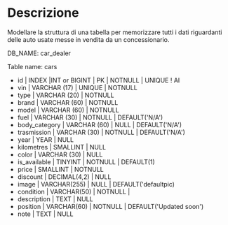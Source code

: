 # Descrizione 
Modellare la struttura di una tabella per memorizzare tutti i dati riguardanti delle auto usate messe in vendita da un concessionario.

DB_NAME: car_dealer

Table name: cars

- id | INDEX |INT or BIGINT | PK | NOTNULL | UNIQUE ! AI
- vin | VARCHAR (17) | UNIQUE | NOTNULL
- type | VARCHAR (20) | NOTNULL
- brand | VARCHAR (60) | NOTNULL
- model | VARCHAR (60) | NOTNULL
- fuel | VARCHAR (30) | NOTNULL | DEFAULT('N/A')
- body_category | VARCHAR (60) | NULL | DEFAULT('N/A')
- trasmission | VARCHAR (30) | NOTNULL | DEFAULT('N/A')
- year | YEAR | NULL 
- kilometres | SMALLINT | NULL 
- color | VARCHAR (30) | NULL
- is_available | TINYINT | NOTNULL | DEFAULT(1)
- price | SMALLINT | NOTNULL
- discount | DECIMAL(4,2) | NULL
- image | VARCHAR(255) | NULL |  DEFAULT('defaultpic)
- condition | VARCHAR(50) | NOTNULL |
- description | TEXT | NULL
- position | VARCHAR(60) | NOTNULL |  DEFAULT('Updated soon')
- note | TEXT | NULL


